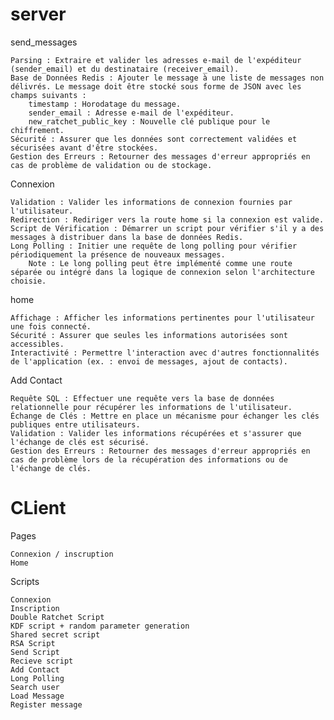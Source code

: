 # server
send_messages

    Parsing : Extraire et valider les adresses e-mail de l'expéditeur (sender_email) et du destinataire (receiver_email).
    Base de Données Redis : Ajouter le message à une liste de messages non délivrés. Le message doit être stocké sous forme de JSON avec les champs suivants :
        timestamp : Horodatage du message.
        sender_email : Adresse e-mail de l'expéditeur.
        new_ratchet_public_key : Nouvelle clé publique pour le chiffrement.
    Sécurité : Assurer que les données sont correctement validées et sécurisées avant d'être stockées.
    Gestion des Erreurs : Retourner des messages d'erreur appropriés en cas de problème de validation ou de stockage.

Connexion

    Validation : Valider les informations de connexion fournies par l'utilisateur.
    Redirection : Rediriger vers la route home si la connexion est valide.
    Script de Vérification : Démarrer un script pour vérifier s'il y a des messages à distribuer dans la base de données Redis.
    Long Polling : Initier une requête de long polling pour vérifier périodiquement la présence de nouveaux messages.
        Note : Le long polling peut être implémenté comme une route séparée ou intégré dans la logique de connexion selon l'architecture choisie.

home

    Affichage : Afficher les informations pertinentes pour l'utilisateur une fois connecté.
    Sécurité : Assurer que seules les informations autorisées sont accessibles.
    Interactivité : Permettre l'interaction avec d'autres fonctionnalités de l'application (ex. : envoi de messages, ajout de contacts).

Add Contact

    Requête SQL : Effectuer une requête vers la base de données relationnelle pour récupérer les informations de l'utilisateur.
    Échange de Clés : Mettre en place un mécanisme pour échanger les clés publiques entre utilisateurs.
    Validation : Valider les informations récupérées et s'assurer que l'échange de clés est sécurisé.
    Gestion des Erreurs : Retourner des messages d'erreur appropriés en cas de problème lors de la récupération des informations ou de l'échange de clés.

# CLient

Pages

    Connexion / inscruption
    Home

Scripts 

    Connexion
    Inscription
    Double Ratchet Script
    KDF script + random parameter generation
    Shared secret script
    RSA Script
    Send Script
    Recieve script
    Add Contact
    Long Polling
    Search user
    Load Message
    Register message